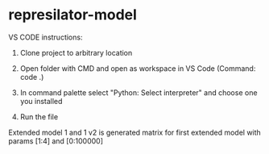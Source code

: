 # represilator-model


VS CODE instructions: 

1. Clone project to arbitrary location

2. Open folder with CMD and open as workspace in VS Code (Command: code .)

3. In command palette select "Python: Select interpreter" and choose one you installed

4. Run the file

Extended model 1 and 1 v2 is generated matrix for first extended model with params [1:4] and [0:100000]
